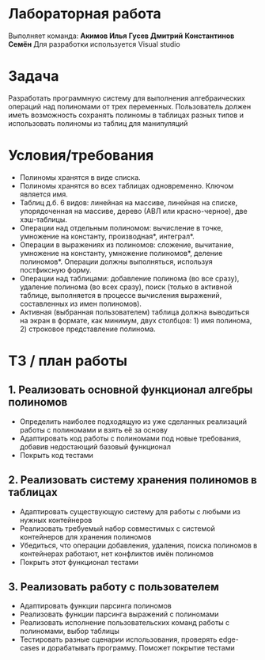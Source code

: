 
# Лабораторная работа
Выполняет команда:
**Акимов Илья**
**Гусев Дмитрий**
**Константинов Семён**
Для разработки используется Visual studio
# Задача
Разработать программную систему для выполнения алгебраических операций над полиномами от трех переменных. Пользователь должен иметь возможность сохранять полиномы в таблицах разных типов и использовать полиномы из таблиц для манипуляций

# Условия/требования

 - Полиномы хранятся в виде списка.
 - Полиномы хранятся во всех таблицах одновременно. Ключом является имя. 
 - Таблиц д.б. 6 видов: линейная на массиве, линейная на списке, упорядоченная на массиве, дерево (АВЛ или красно-черное), две хэш-таблицы.
 - Операции над отдельным полиномом: вычисление в точке, умножение на константу, производная*, интеграл*.
 - Операции в выражениях из полиномов: сложение, вычитание, умножение на константу, умножение полиномов*, деление полиномов*. Операции должны выполняться, используя постфиксную форму.
 - Операции над таблицами: добавление полинома (во все сразу), удаление полинома (во всех сразу), поиск (только в активной таблице, выполняется в процессе вычисления выражений, составленных из имен полиномов).
 - Активная (выбранная пользователем) таблица должна выводиться на экран в формате, как минимум, двух столбцов: 1) имя полинома, 2) строковое представление полинома.
# ТЗ / план работы
## 1. Реализовать основной функционал алгебры полиномов
- Определить наиболее подходящую из уже сделанных реализаций работы с полиномами и взять её за основу
- Адаптировать код работы с полиномами под новые требования, добавив недостающий базовый функционал
- Покрыть код тестами
## 2. Реализовать систему хранения полиномов в таблицах
- Адаптировать существующую систему для работы с любыми из нужных контейнеров
- Реализовать требуемый набор совместимых с системой контейнеров для хранения полиномов
- Убедиться, что операции добавления, удаления, поиска полиномов в контейнерах работают, нет конфликтов имён полиномов
- Покрыть этот функционал тестами
## 3. Реализовать работу с пользователем
- Адаптировать функции парсинга полиномов
- Реализовать функции парсинга выражений с полиномами
- Реализовать исполнение пользовательских команд работы с полиномами, выбор таблицы
- Тестировать разные сценарии использования, проверять edge-cases и дорабатывать программу. Поможет покрытие тестами
